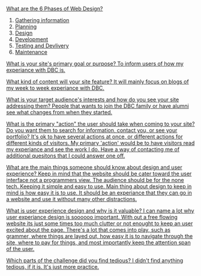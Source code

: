 <a href="https://github.com/Aaron1515/phase-0/blob/master/week-2/imgs/Site-Map.png">

What are the 6 Phases of Web Design?
  1. Gathering information
  2. Planning
  3. Design
  4. Development
  5. Testing and Devlivery
  6. Maintenance

What is your site's primary goal or purpose?
  To inform users of how my experiance with DBC is.

What kind of content will your site feature?
  It will mainly focus on blogs of my week to week experiance with DBC.

What is your target audience's interests and how do you see your site addressing them?
  People that wants to join the DBC family or have alumni see what changes from when they started.

What is the primary "action" the user should take when coming to your site? Do you want them to search for information, contact you, or see your portfolio? It's ok to have several actions at once, or different actions for different kinds of visitors.
  My primary 'action' would be to have visitors read my experiance and see the work I do.
  Have a way of contacting me of additional quesitons that I could answer one off.

What are the main things someone should know about design and user experience?
  Keep in mind that the website should be cater toward the user interface not a programmers view.  The audience should be for the none tech.  Keeping it simple and easy to use.
  Main thing about design to keep in mind is how easy it is to use.  It should be an experiance that they can go in a website and use it without many other distractions.

What is user experience design and why is it valuable?
  I can name a lot why user experiance design is soooooo important.  With out a free flowing website its just some times too much clutter or not enought to keep an user excited about the page.  There's a lot that comes into play, such as grammer, where things are layed out, how easy it is to navigate through the site, where to pay for things, and most importantly keep the attention span of the user.

Which parts of the challenge did you find tedious?
  I didn't find anything tedious, if it is.  It's just more practice.